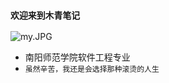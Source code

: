 ### **`欢迎来到木青笔记`**

![my.JPG](https://cos.ap-guangzhou.myqcloud.com/myimages-1305160569/images/202204161220293.png)
- 南阳师范学院软件工程专业
- `虽然辛苦，我还是会选择那种滚烫的人生`